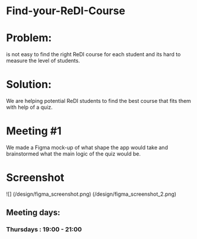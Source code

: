 # Find-your-ReDI-Course


# Problem:
is not easy to find the right ReDI course for each student and its hard to measure the level of students.


# Solution:
We are helping potential ReDI students to find the best course that fits them with help of a quiz.

# Meeting #1

We made a Figma mock-up of what shape the app would take and brainstormed what the main logic of the quiz would be.

# Screenshot
![] 
(/design/figma_screenshot.png)
(/design/figma_screenshot_2.png)



## Meeting days:
### Thursdays : 19:00 - 21:00
